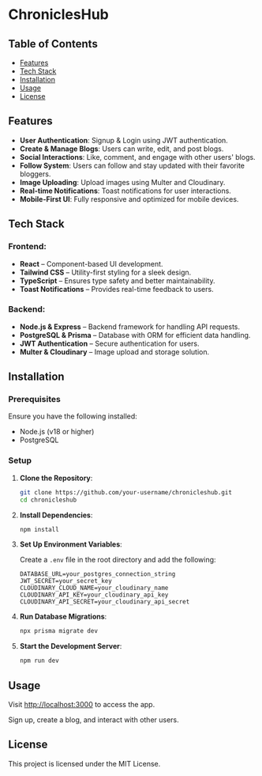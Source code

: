 # ChroniclesHub

## Table of Contents

- [Features](#features)
- [Tech Stack](#tech-stack)
- [Installation](#installation)
- [Usage](#usage)
- [License](#license)

## Features

- **User Authentication**: Signup & Login using JWT authentication.
- **Create & Manage Blogs**: Users can write, edit, and post blogs.
- **Social Interactions**: Like, comment, and engage with other users' blogs.
- **Follow System**: Users can follow and stay updated with their favorite bloggers.
- **Image Uploading**: Upload images using Multer and Cloudinary.
- **Real-time Notifications**: Toast notifications for user interactions.
- **Mobile-First UI**: Fully responsive and optimized for mobile devices.

## Tech Stack

### Frontend:

- **React** – Component-based UI development.
- **Tailwind CSS** – Utility-first styling for a sleek design.
- **TypeScript** – Ensures type safety and better maintainability.
- **Toast Notifications** – Provides real-time feedback to users.

### Backend:

- **Node.js & Express** – Backend framework for handling API requests.
- **PostgreSQL & Prisma** – Database with ORM for efficient data handling.
- **JWT Authentication** – Secure authentication for users.
- **Multer & Cloudinary** – Image upload and storage solution.

## Installation

### Prerequisites

Ensure you have the following installed:

- Node.js (v18 or higher)
- PostgreSQL

### Setup

1. **Clone the Repository**:

    ```bash
    git clone https://github.com/your-username/chronicleshub.git
    cd chronicleshub
    ```

2. **Install Dependencies**:

    ```bash
    npm install
    ```

3. **Set Up Environment Variables**:

    Create a `.env` file in the root directory and add the following:

    ```env
    DATABASE_URL=your_postgres_connection_string
    JWT_SECRET=your_secret_key
    CLOUDINARY_CLOUD_NAME=your_cloudinary_name
    CLOUDINARY_API_KEY=your_cloudinary_api_key
    CLOUDINARY_API_SECRET=your_cloudinary_api_secret
    ```

4. **Run Database Migrations**:

    ```bash
    npx prisma migrate dev
    ```

5. **Start the Development Server**:

    ```bash
    npm run dev
    ```

## Usage

Visit [http://localhost:3000](http://localhost:3000) to access the app.

Sign up, create a blog, and interact with other users.

## License

This project is licensed under the MIT License.

